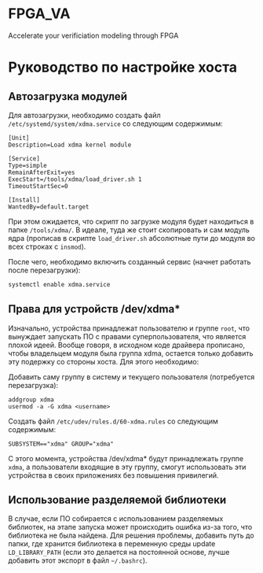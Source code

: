 # FPGA_VA
Accelerate your verificiation modeling through FPGA

# Руководство по настройке хоста

## Автозагрузка модулей

Для автозагрузки, необходимо создать файл `/etc/systemd/system/xdma.service` со следующим содержимым:


```text
[Unit]
Description=Load xdma kernel module

[Service]
Type=simple
RemainAfterExit=yes
ExecStart=/tools/xdma/load_driver.sh 1
TimeoutStartSec=0

[Install]
WantedBy=default.target
```

При этом ожидается, что скрипт по загрузке модуля будет находиться в папке `/tools/xdma/`. В идеале, туда же стоит скопировать и сам модуль ядра (прописав в скрипте `load_driver.sh` абсолютные пути до модуля во всех строках с `insmod`).

После чего, необходимо включить созданный сервис (начнет работать после перезагрузки):

```bash
systemctl enable xdma.service
```

## Права для устройств /dev/xdma*

Изначально, устройства принадлежат пользователю и группе `root`, что вынуждает запускать ПО с правами суперпользователя, что является плохой идеей. Вообще говоря, в исходном коде драйвера прописано, чтобы владельцем модуля была группа xdma, остается только добавить эту подержку со стороны хоста. Для этого необходимо:

Добавить саму группу в систему и текущего пользователя (потребуется перезагрузка):

```
addgroup xdma
usermod -a -G xdma <username>
```

Создать файл `/etc/udev/rules.d/60-xdma.rules` со следующим содержимым:

```
SUBSYSTEM=="xdma" GROUP="xdma"
```

С этого момента, устройства /dev/xdma* будут принадлежать группе `xdma`, а пользователи входящие в эту группу, смогут использовать эти устройства в своих приложениях без повышения привилегий.

## Использование разделяемой библиотеки

В случае, если ПО собирается с использованием разделяемых библиотек, на этапе запуска может происходить ошибка из-за того, что библиотека не была найдена. Для решения проблемы, добавить путь до папки, где хранится библиотека в переменную среды update `LD_LIBRARY_PATH` (если это делается на постоянной основе, лучше добавить этот экспорт в файл `~/.bashrc`).
